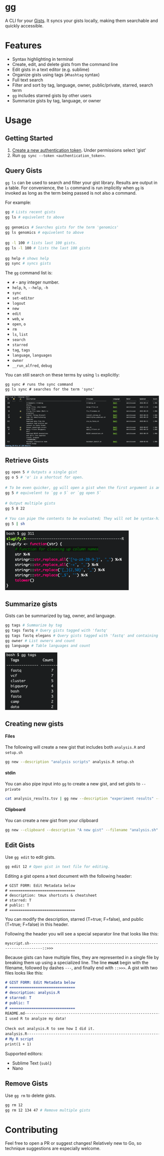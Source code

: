 # gg

A CLI for your [Gists](gist.github.com). It syncs your gists locally, making them searchable and quickly accessible.

# Features

* Syntax highlighting in terminal
* Create, edit, and delete gists from the command line
* Edit gists in a text editor (e.g. sublime)
* Organize gists using tags (`#hashtag` syntax)
* Full text search
* Filter and sort by tag, language, owner, public/private, starred, search term
* `gg` includes starred gists by other users
* Summarize gists by tag, language, or owner

<!--# Demo-->
# Usage

## Getting Started

1. [Create a new authentication token](https://github.com/settings/tokens). Under permissions select 'gist'
2. Run `gg sync --token <authentication_token>`.

## Query Gists

`gg ls` can be used to search and filter your gist library. Results are output in a table. For convenience, the `ls` command is run implicitly when `gg` is invoked as long as the term being passed is not also a command.

For example:

```bash
gg # Lists recent gists
gg ls # equivelent to above

gg genomics # Searches gists for the term 'genomics'
gg ls genomics # equivelent to above

gg -l 100 # lists last 100 gists.
gg ls -l 100 # lists the last 100 gists

gg help # shows help
gg sync # syncs gists
```

The `gg` command list is:

* `#` - any integer number.
* `help`, `h`, `--help`, `-h`
* `sync`
* `set-editor` 
* `logout`
* `new`
* `edit`
* `web`, `w`
* `open`, `o`
* `rm`
* `ls`, `list`
* `search`
* `starred`
* `tag`, `tags`
* `language`, `languages`
* `owner`
* `__run_alfred`, `debug`

You can still search on these terms by using `ls` explicitly:

```shell
gg sync # runs the sync command
gg ls sync # searches for the term 'sync'
```

![Gist List](https://github.com/danielecook/gg/blob/media/gist_list.png?raw=true)

## Retrieve Gists

```bash
gg open 5 # Outputs a single gist
gg o 5 # 'o' is a shortcut for open.

# To be even quicker, gg will open a gist when the first argument is an integer.
gg 5 # equivelent to `gg o 5` or `gg open 5`

# Output multiple gists
gg 5 8 22

# You can pipe the contents to be evaluated; They will not be syntax-highlighted
gg 5 | sh
```

![Gist Retrieval](https://github.com/danielecook/gg/blob/media/syntax.png?raw=true)

## Summarize gists

Gists can be summarized by tag, owner, and language.

```bash
gg tags # Summarize by tag
gg tags fastq # Query gists tagged with 'fastq'
gg tags fastq elegans # Query gists tagged with 'fastq' and containing the word 'elegans'
gg owner # List owners and count
gg language # Table languages and count
```

![summary output](https://github.com/danielecook/gg/blob/media/summary.png?raw=true)

## Creating new gists

#### Files

The following will create a new gist that includes both `analysis.R` and `setup.sh`

```bash
gg new --description "analysis scripts" analysis.R setup.sh 
```

#### stdin

You can also pipe input into `gg` to create a new gist, and set gists to `--private`

```bash
cat analysis_results.tsv | gg new --description "experiment results" --private
```

#### Clipboard

You can create a new gist from your clipboard

```bash
gg new --clipboard --description "A new gist" --filename "analysis.sh"
```

## Edit Gists

Use `gg edit` to edit gists.

```bash
gg edit 12 # Open gist in text file for editing.
```

Editing a gist opens a text document with the following header:

```
# GIST FORM: Edit Metadata below
# ==============================
# description: tmux shortcuts & cheatsheet
# starred: T
# public: T
# ==============================
```

You can modify the description, starred (T=true; F=false), and public (T=true; F=false) in this header.

Following the header you will see a special separator line that looks like this:

```
myscript.sh----------------------------------------------------------------------------::>>>
```

Because gists can have multiple files, they are represented in a single file by breaking them up using a  specialized line. The line **must** begin with the filename, followed by dashes `---`, and finally end with `::>>>`. A gist with two files looks like this:

```markdown
# GIST FORM: Edit Metadata below
# ==============================
# description: analysis.R
# starred: T
# public: T
# ==============================
README.md-----------------------------------------------------------------------------::>>>
I used R to analyze my data!

Check out analysis.R to see how I did it.
analysis.R----------------------------------------------------------------------------::>>>
# My R script
print(1 + 1)
```

Supported editors:

* Sublime Text (`subl`)
* Nano

## Remove Gists

Use `gg rm` to delete gists.

```bash
gg rm 12
gg rm 12 134 47 # Remove multiple gists
```

# Contributing

Feel free to open a PR or suggest changes! Relatively new to Go, so technique suggestions are especially welcome.

